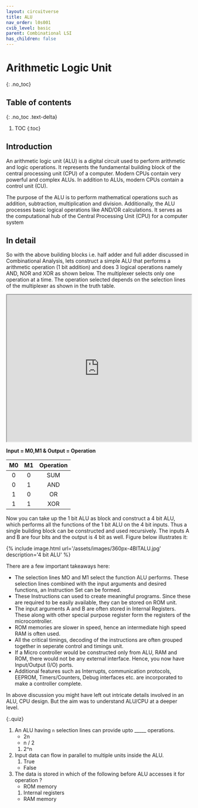 ```yaml
---
layout: circuitverse
title: ALU
nav_order: l0s001
cvib_level: basic
parent: Combinational LSI
has_children: false
---
```



# Arithmetic Logic Unit
{: .no_toc}


## Table of contents
{: .no_toc .text-delta}

1. TOC
{:toc}

## Introduction
An arithmetic logic unit (ALU) is a digital circuit used to perform arithmetic and logic operations. It represents the fundamental building block of the central processing unit (CPU) of a computer. Modern CPUs contain very powerful and complex ALUs. In addition to ALUs, modern CPUs contain a control unit (CU).

The purpose of the ALU is to perform mathematical operations such as addition, subtraction, multiplication and division. Additionally, the ALU processes basic logical operations like AND/OR calculations. It serves as the computational hub of the Central Processing Unit (CPU) for a computer system

## In detail
So with the above building blocks i.e. half adder and full adder discussed in Combinational Analysis, lets construct a simple ALU that performs a arithmetic operation (1 bit addition) and does 3 logical operations namely AND, NOR and XOR as shown below. The multiplexer selects only one operation at a time. The operation selected depends on the selection lines of the multiplexer as shown in the truth table.

<iframe width="100%" height="400px" src="https://circuitverse.org/simulator/embed/42961" id="alu_01" scrolling="no" webkitAllowFullScreen mozAllowFullScreen allowFullScreen> </iframe>

**Input = M0,M1 & 
Output = Operation**

|M0|M1|Operation|
|:-:|:-:|:-------:|
|0	|0	|SUM|
|0	|1	|AND|
|1	|0	|OR|
|1	|1	|XOR|


Now you can take up the 1 bit ALU as block and construct a 4 bit ALU, which performs all the functions of the 1 bit ALU on the 4 bit inputs. Thus a single building block can be constructed and used recursively. The inputs A and B are four bits and the output is 4 bit as well. Figure below illustrates it:

{% include image.html url='/assets/images/360px-4BITALU.jpg' description='4 bit ALU' %}

There are a few important takeaways here:
- The selection lines MO and M1 select the function ALU performs. These selection lines combined with the input arguments and desired functions, an Instruction Set can be formed.
- These Instructions can used to create meaningful programs. Since these are required to be easily available, they can be stored on ROM unit.
- The input arguments A and B are often stored in Internal Registers. These along with other special purpose register form the registers of the microcontroller.
- ROM memories are slower in speed, hence an intermediate high speed RAM is often used.
- All the critical timings, decoding of the instructions are often grouped together in seperate control and timings unit.
- If a Micro controller would be constructed only from ALU, RAM and ROM, there would not be any external interface. Hence, you now have Input/Output (I/O) ports.
- Additional features such as Interrupts, communication protocols, EEPROM, Timers/Counters, Debug interfaces etc. are incorporated to make a controller complete.

In above discussion you might have left out intricate details involved in an ALU, CPU design. But the aim was to understand ALU/CPU at a deeper level.

<style>
img{
    max-width:50%;
}
</style>

{:.quiz}
1. An ALU having `n` selection lines can provide upto _____ operations.
	* 2n
	* n / 2
	1. 2^n
2. Input data can flow in parallel to multiple units inside the ALU.
	1. True
	* False
3. The data is stored in which of the following before ALU accesses it for operation ?
	* ROM memory
	1. Internal registers
	* RAM memory